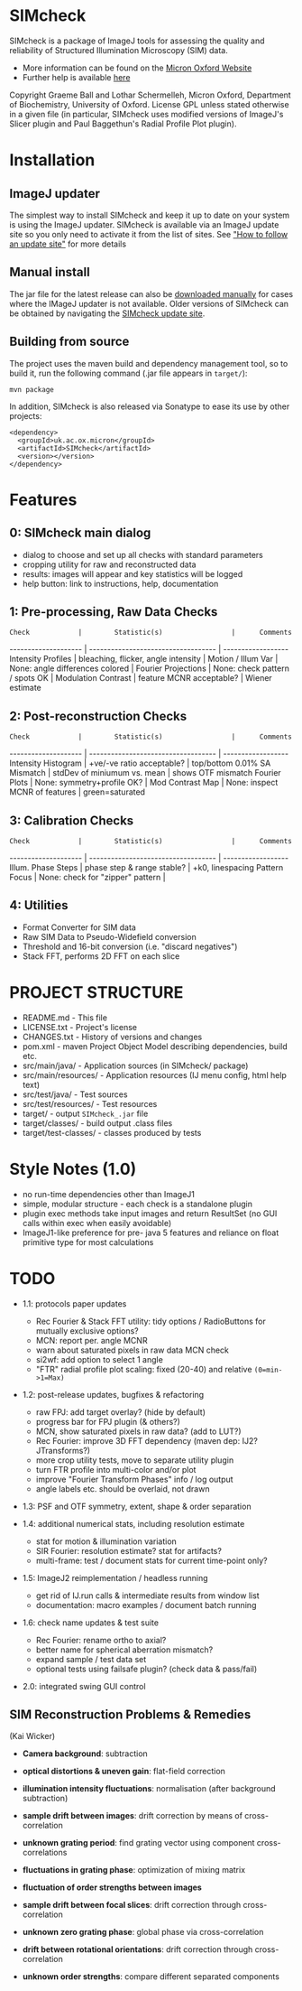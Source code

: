 SIMcheck
========

SIMcheck is a package of ImageJ tools for assessing the quality and
reliability of Structured Illumination Microscopy (SIM) data.

* More information can be found on the 
[Micron Oxford Website](http://www.micron.ox.ac.uk/software/SIMCheck.php)
* Further help is available
[here](http://www.micron.ox.ac.uk/microngroup/software/SIMcheck.html)

Copyright Graeme Ball and Lothar Schermelleh, Micron Oxford, Department of
Biochemistry, University of Oxford. License GPL unless stated otherwise in
a given file (in particular, SIMcheck uses modified versions of ImageJ's
Slicer plugin and Paul Baggethun's Radial Profile Plot plugin).


Installation
============

ImageJ updater
--------------

The simplest way to install SIMcheck and keep it up to date on your system is
using the ImageJ updater.  SIMcheck is available via an ImageJ update site so
you only need to activate it from the list of sites.  See
["How to follow an update site"](http://fiji.sc/How_to_follow_a_3rd_party_update_site)
for more details

Manual install
--------------

The jar file for the latest release can also be
[downloaded manually](http://downloads.micron.ox.ac.uk/fiji_update/SIMcheck/plugins/)
for cases where the IMageJ updater is not available.  Older versions of
SIMcheck can be obtained by navigating the
[SIMcheck update site](http://downloads.micron.ox.ac.uk/fiji_update/SIMcheck/).

Building from source
--------------------

The project uses the maven build and dependency management tool, so to
build it, run the following command (.jar file appears in `target/`):

    mvn package

In addition, SIMcheck is also released via Sonatype to ease its use by
other projects:

    <dependency>
      <groupId>uk.ac.ox.micron</groupId>
      <artifactId>SIMcheck</artifactId>
      <version></version>
    </dependency>


Features
========

0: SIMcheck main dialog
-----------------------

- dialog to choose and set up all checks with standard parameters
- cropping utility for raw and reconstructed data
- results: images will appear and key statistics will be logged
- help button: link to instructions, help, documentation

1: Pre-processing, Raw Data Checks
----------------------------------

    Check            |        Statistic(s)                 |      Comments
-------------------- | ----------------------------------- | ------------------
 Intensity Profiles  | bleaching, flicker, angle intensity |
 Motion / Illum Var  | None: angle differences colored     |
 Fourier Projections | None: check pattern / spots OK      |
 Modulation Contrast | feature MCNR acceptable?            | Wiener estimate

2: Post-reconstruction Checks
-----------------------------

    Check            |        Statistic(s)                 |      Comments
-------------------- | ----------------------------------- | ------------------
 Intensity Histogram | +ve/-ve ratio acceptable?           | top/bottom 0.01%
 SA Mismatch         | stdDev of miniumum vs. mean         | shows OTF mismatch
 Fourier Plots       | None: symmetry+profile OK?          |
 Mod Contrast Map    | None: inspect MCNR of features      | green=saturated

3: Calibration Checks
---------------------

    Check            |        Statistic(s)                 |      Comments
-------------------- | ----------------------------------- | ------------------
 Illum. Phase Steps  | phase step & range stable?          | +k0, linespacing
 Pattern Focus       | None: check for "zipper" pattern    |

4: Utilities
------------

- Format Converter for SIM data
- Raw SIM Data to Pseudo-Widefield conversion
- Threshold and 16-bit conversion (i.e. "discard negatives")
- Stack FFT, performs 2D FFT on each slice


PROJECT STRUCTURE
=================

- README.md - This file
- LICENSE.txt - Project's license
- CHANGES.txt  - History of versions and changes
- pom.xml - maven Project Object Model describing dependencies, build etc.
- src/main/java/ - Application sources (in SIMcheck/ package)
- src/main/resources/ - Application resources (IJ menu config, html help text)
- src/test/java/ - Test sources
- src/test/resources/ - Test resources
- target/ - output `SIMcheck_.jar` file
- target/classes/ - build output .class files
- target/test-classes/ - classes produced by tests


Style Notes (1.0)
===========

* no run-time dependencies other than ImageJ1
* simple, modular structure - each check is a standalone plugin
* plugin exec methods take input images and return ResultSet
  (no GUI calls within exec when easily avoidable)
* ImageJ1-like preference for pre- java 5 features and reliance on float
  primitive type for most calculations


TODO
====

* 1.1: protocols paper updates

    - Rec Fourier & Stack FFT utility: tidy options / RadioButtons for mutually exclusive options?
    - MCN: report per. angle MCNR
    - warn about saturated pixels in raw data MCN check
    - si2wf: add option to select 1 angle
    - "FTR" radial profile plot scaling: fixed (20-40) and relative `(0=min->1=Max)`

* 1.2: post-release updates, bugfixes & refactoring

    - raw FPJ: add target overlay? (hide by default)
    - progress bar for FPJ plugin (& others?)
    - MCN, show saturated pixels in raw data? (add to LUT?)
    - Rec Fourier: improve 3D FFT dependency (maven dep: IJ2? JTransforms?)
    - more crop utility tests, move to separate utility plugin
    - turn FTR profile into multi-color and/or plot
    - improve "Fourier Transform Phases" info / log output
    - angle labels etc. should be overlaid, not drawn

* 1.3: PSF and OTF symmetry, extent, shape & order separation

* 1.4: additional numerical stats, including resolution estimate

    - stat for motion & illumination variation
    - SIR Fourier: resolution estimate? stat for artifacts?
    - multi-frame: test / document stats for current time-point only?

* 1.5: ImageJ2 reimplementation / headless running

    - get rid of IJ.run calls & intermediate results from window list
    - documentation: macro examples / document batch running

* 1.6: check name updates & test suite

    - Rec Fourier: rename ortho to axial?
    - better name for spherical aberration mismatch?
    - expand sample / test data set
    - optional tests using failsafe plugin? (check data & pass/fail)

* 2.0: integrated swing GUI control


SIM Reconstruction Problems & Remedies 
--------------------------------------
(Kai Wicker)

- **Camera background**: subtraction

- **optical distortions & uneven gain**: flat-field correction

- **illumination intensity fluctuations**: normalisation (after background subtraction)

- **sample drift between images**: drift correction by means of cross-correlation

- **unknown grating period**: find grating vector using component cross-correlations

- **fluctuations in grating phase**: optimization of mixing matrix

- **fluctuation of order strengths between images**

- **sample drift between focal slices**: drift correction through cross-correlation

- **unknown zero grating phase**: global phase via cross-correlation

- **drift between rotational orientations**: drift correction through cross-correlation

- **unknown order strengths**: compare different separated components
